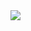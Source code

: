 
<img src='https://media.giphy.com/media/v1.Y2lkPTc5MGI3NjExNDIyZmE1NjEzOGJmOWZiMzE5OTQzN2FjZmI4ZjcyNzg4M2JhYzJkMCZlcD12MV9pbnRlcm5hbF9naWZzX2dpZklkJmN0PWc/ZAiqAmSWs3j7dRO6Bu/giphy.gif' />


